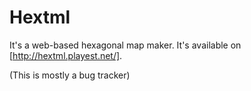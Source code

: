 # Hextml
It's a web-based hexagonal map maker. It's available on [http://hextml.playest.net/].

(This is mostly a bug tracker)

